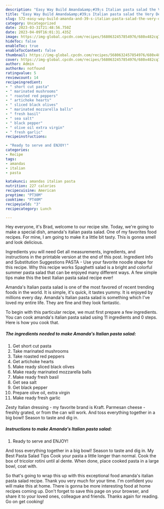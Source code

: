 ```yaml
---
description: "Easy Way Build Amanda&amp;#39;s Italian pasta salad the Very Delicious}"
title: "Easy Way Build Amanda&amp;#39;s Italian pasta salad the Very Delicious}"
slug: 572-easy-way-build-amanda-and-39-s-italian-pasta-salad-the-very-delicious
category: Uncategorized
date: 2023-03-31T21:48:56.750Z
date: 2023-04-09T16:01:31.435Z
image: https://img-global.cpcdn.com/recipes/5680632457854976/680x482cq70/amandas-italian-pasta-salad-recipe-main-photo.jpg
hideToc: false
enableToc: true
enableTocContent: false
thumbnail: https://img-global.cpcdn.com/recipes/5680632457854976/680x482cq70/amandas-italian-pasta-salad-recipe-main-photo.jpg
cover: https://img-global.cpcdn.com/recipes/5680632457854976/680x482cq70/amandas-italian-pasta-salad-recipe-main-photo.jpg
author: Admin
authorAv: notfound
ratingvalue: 5
reviewcount: 14
recipeingredient:
- " short cut pasta"
- " marinated mushrooms"
- " roasted red peppers"
- " artichoke hearts"
- " sliced black olives"
- " marinated mozzarella balls"
- " fresh basil"
- " sea salt"
- " black pepper"
- " olive oil extra virgin"
- " fresh garlic"
recipeinstructions:

- "Ready to serve and ENJOY!"
categories:
- Recipe
tags:
- amandas
- italian
- pasta

katakunci: amandas italian pasta 
nutrition: 227 calories
recipecuisine: American
preptime: "PT30M"
cooktime: "PT40M"
recipeyield: "3"
recipecategory: Lunch

---
```



Hey everyone, it's Brad, welcome to our recipe site. Today, we're going to make a special dish, amanda&#39;s italian pasta salad. One of my favorites food recipes. For mine, I am going to make it a little bit tasty. This is gonna smell and look delicious.

Ingredients you will need Get all measurements, ingredients, and instructions in the printable version at the end of this post. Ingredient Info and Substitution Suggestions PASTA - Use your favorite noodle shape for this recipe. Why this recipe works Spaghetti salad is a bright and colorful summer pasta salad that can be enjoyed many different ways. A few simple tips make this the best Italian pasta salad recipe ever!

Amanda&#39;s Italian pasta salad is one of the most favored of recent trending foods in the world. It is simple, it's quick, it tastes yummy. It is enjoyed by millions every day. Amanda&#39;s Italian pasta salad is something which I've loved my entire life. They are fine and they look fantastic.


To begin with this particular recipe, we must first prepare a few ingredients. You can cook amanda&#39;s italian pasta salad using 11 ingredients and 0 steps. Here is how you cook that.

<!--inarticleads1-->

##### The ingredients needed to make Amanda&#39;s Italian pasta salad:

1. Get  short cut pasta
1. Take  marinated mushrooms
1. Take  roasted red peppers
1. Get  artichoke hearts
1. Make ready  sliced black olives
1. Make ready  marinated mozzarella balls
1. Make ready  fresh basil
1. Get  sea salt
1. Get  black pepper
1. Prepare  olive oil, extra virgin
1. Make ready  fresh garlic


Zesty Italian dressing - my favorite brand is Kraft. Parmesan cheese - freshly grated, or from the can will work. And toss everything together in a big bowl! Season to taste and dig in. 

<!--inarticleads2-->

##### Instructions to make Amanda&#39;s Italian pasta salad:


1. Ready to serve and ENJOY!

And toss everything together in a big bowl! Season to taste and dig in. My Best Pasta Salad Tips Cook your pasta a little longer than normal. Cook the box of tricolor rotini until al dente. When done, place cooked pasta in a large bowl, coat with. 

So that's going to wrap this up with this exceptional food amanda&#39;s italian pasta salad recipe. Thank you very much for your time. I'm confident you will make this at home. There is gonna be more interesting food at home recipes coming up. Don't forget to save this page on your browser, and share it to your loved ones, colleague and friends. Thanks again for reading. Go on get cooking!
